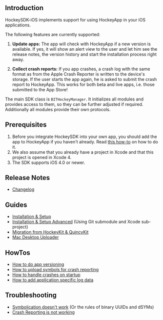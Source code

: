 ## Introduction

HockeySDK-iOS implements support for using HockeyApp in your iOS applications.

The following features are currently supported:

1. **Update apps:** The app will check with HockeyApp if a new version is available. If yes, it will show an alert view to the user and let him see the release notes, the version history and start the installation process right away. 

2. **Collect crash reports:** If you app crashes, a crash log with the same format as from the Apple Crash Reporter is written to the device's storage. If the user starts the app again, he is asked to submit the crash report to HockeyApp. This works for both beta and live apps, i.e. those submitted to the App Store!

The main SDK class is `BITHockeyManager`. It initializes all modules and provides access to them, so they can be further adjusted if required. Additionally all modules provide their own protocols.

## Prerequisites

1. Before you integrate HockeySDK into your own app, you should add the app to HockeyApp if you haven't already. Read [this how-to](http://support.hockeyapp.net/kb/how-tos/how-to-create-a-new-app) on how to do it.
2. We also assume that you already have a project in Xcode and that this project is opened in Xcode 4.
3. The SDK supports iOS 4.0 or newer.

## Release Notes

- [Changelog](Changelog)

## Guides

- [Installation & Setup](Guide-Installation-Setup)
- [Installation & Setup Advanced](Guide-Installation-Setup-Advanced) (Using Git submodule and Xcode sub-project)
- [Migration from HockeyKit & QuincyKit](Guide-Migration-Kits)
- [Mac Desktop Uploader](Guide-Installation-Mac-App)

## HowTos

- [How to do app versioning](HowTo-App-Versioning)
- [How to upload symbols for crash reporting](HowTo-Upload-Symbols)
- [How to handle crashes on startup](HowTo-Handle-Crashes-On-Startup)
- [How to add application specific log data](HowTo-Add-Application-Log)


## Troubleshooting

- [Symbolication doesn't work](Symbolication-Doesnt-Work) (Or the rules of binary UUIDs and dSYMs)
- [Crash Reporting is not working](Troubleshooting-Crash-Reporting-Not-Working)

